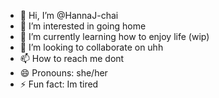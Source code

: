 - 👋 Hi, I’m @HannaJ-chai
- 👀 I’m interested in going home
- 🌱 I’m currently learning how to enjoy life (wip)
- 💞️ I’m looking to collaborate on uhh
- 📫 How to reach me dont
- 😄 Pronouns: she/her
- ⚡ Fun fact: Im tired

<!---
HannaJ-chai/HannaJ-chai is a ✨ special ✨ repository because its `README.md` (this file) appears on your GitHub profile.
You can click the Preview link to take a look at your changes.
--->
